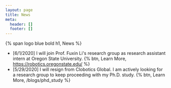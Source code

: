 ```yaml
---
layout: page
title: News
meta:
  header: []
  footer: []
---
```


{% span logo blue bold h1, News %}

* [6/1/2020] I will join Prof. Fuxin Li's research group as research assistant intern at Oregon State University. {% btn, Learn More, https://robotics.oregonstate.edu/ %}
* [5/29/2020] I will resign from Clobotics Global. I am actively looking for a research group to keep proceeding with my Ph.D. study. {% btn, Learn More, /blogs/phd_study %}